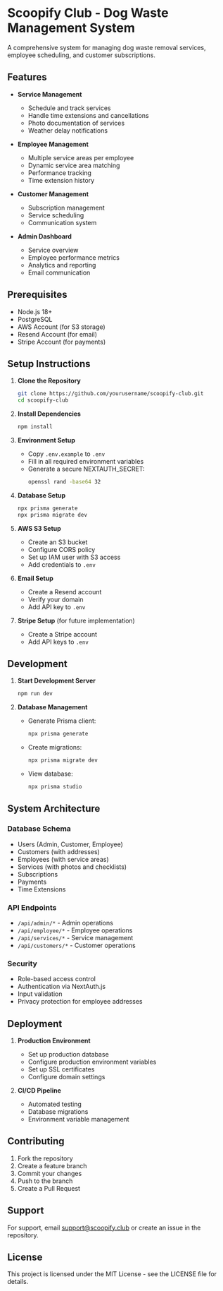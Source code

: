 # Scoopify Club - Dog Waste Management System

A comprehensive system for managing dog waste removal services, employee scheduling, and customer subscriptions.

## Features

- **Service Management**
  - Schedule and track services
  - Handle time extensions and cancellations
  - Photo documentation of services
  - Weather delay notifications

- **Employee Management**
  - Multiple service areas per employee
  - Dynamic service area matching
  - Performance tracking
  - Time extension history

- **Customer Management**
  - Subscription management
  - Service scheduling
  - Communication system

- **Admin Dashboard**
  - Service overview
  - Employee performance metrics
  - Analytics and reporting
  - Email communication

## Prerequisites

- Node.js 18+
- PostgreSQL
- AWS Account (for S3 storage)
- Resend Account (for email)
- Stripe Account (for payments)

## Setup Instructions

1. **Clone the Repository**
   ```bash
   git clone https://github.com/yourusername/scoopify-club.git
   cd scoopify-club
   ```

2. **Install Dependencies**
   ```bash
   npm install
   ```

3. **Environment Setup**
   - Copy `.env.example` to `.env`
   - Fill in all required environment variables
   - Generate a secure NEXTAUTH_SECRET:
     ```bash
     openssl rand -base64 32
     ```

4. **Database Setup**
   ```bash
   npx prisma generate
   npx prisma migrate dev
   ```

5. **AWS S3 Setup**
   - Create an S3 bucket
   - Configure CORS policy
   - Set up IAM user with S3 access
   - Add credentials to `.env`

6. **Email Setup**
   - Create a Resend account
   - Verify your domain
   - Add API key to `.env`

7. **Stripe Setup** (for future implementation)
   - Create a Stripe account
   - Add API keys to `.env`

## Development

1. **Start Development Server**
   ```bash
   npm run dev
   ```

2. **Database Management**
   - Generate Prisma client:
     ```bash
     npx prisma generate
     ```
   - Create migrations:
     ```bash
     npx prisma migrate dev
     ```
   - View database:
     ```bash
     npx prisma studio
     ```

## System Architecture

### Database Schema
- Users (Admin, Customer, Employee)
- Customers (with addresses)
- Employees (with service areas)
- Services (with photos and checklists)
- Subscriptions
- Payments
- Time Extensions

### API Endpoints
- `/api/admin/*` - Admin operations
- `/api/employee/*` - Employee operations
- `/api/services/*` - Service management
- `/api/customers/*` - Customer operations

### Security
- Role-based access control
- Authentication via NextAuth.js
- Input validation
- Privacy protection for employee addresses

## Deployment

1. **Production Environment**
   - Set up production database
   - Configure production environment variables
   - Set up SSL certificates
   - Configure domain settings

2. **CI/CD Pipeline**
   - Automated testing
   - Database migrations
   - Environment variable management

## Contributing

1. Fork the repository
2. Create a feature branch
3. Commit your changes
4. Push to the branch
5. Create a Pull Request

## Support

For support, email support@scoopify.club or create an issue in the repository.

## License

This project is licensed under the MIT License - see the LICENSE file for details. 
